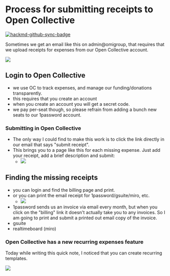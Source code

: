 # Process for submitting receipts to Open Collective

[![hackmd-github-sync-badge](https://hackmd.io/I3FoAArATGSanumVngOtgQ/badge)](https://hackmd.io/I3FoAArATGSanumVngOtgQ)


Sometimes we get an email like this on admin@omigroup, that requires that we upload receipts for expenses from our Open Collective account. 

![](https://hackmd.io/_uploads/ByG6jrfbj.png)

## Login to Open Collective 
- we use OC to track expenses, and manage our funding/donations transparently. 
- this requires that you create an account 
- when you create an account you will get a secret code. 
- we pay per-seat though, so please refrain from adding a bunch new seats to our 1password account. 

### Submitting in Open Collective
- The only way I could find to make this work is to click the link directly in our email that says "submit receipt". 
- This brings you to a page like this for each missing expense. Just add your receipt, add a brief description and submit: 
    - ![](https://hackmd.io/_uploads/rk-kEIzZo.png)

## Finding the missing receipts 
- you can login and find the billing page and print. 
- or you can print the email receipt for 1password/gsuite/miro, etc. 
    - ![](https://hackmd.io/_uploads/SkbEELfWj.png)
- 1password sends us an invoice via email every month, but when you click on the "billing" link it doesn't actually take you to any invoices. So I am going to print and submit a printed out email copy of the invoice. 
- gsuite 
- realtimeboard (miro) 



### Open Collective has a new recurring expenses feature 

Today while writing this quick note, I noticed that you can create recurring templates. 

![](https://hackmd.io/_uploads/rkm7nHfWs.png)


